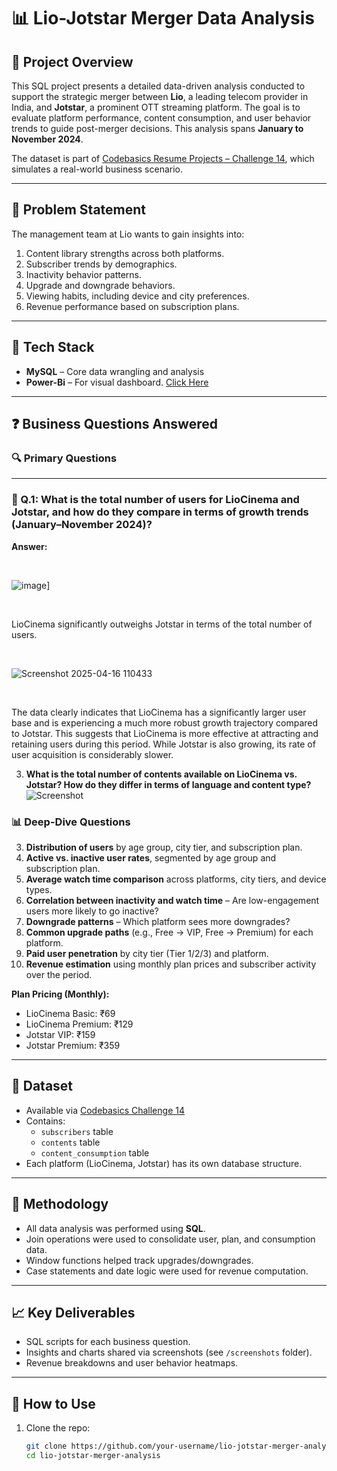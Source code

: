 # 📊 Lio-Jotstar Merger Data Analysis

## 🧠 Project Overview

This SQL project presents a detailed data-driven analysis conducted to support the strategic merger between **Lio**, a leading telecom provider in India, and **Jotstar**, a prominent OTT streaming platform. The goal is to evaluate platform performance, content consumption, and user behavior trends to guide post-merger decisions. This analysis spans **January to November 2024**. 

The dataset is part of [Codebasics Resume Projects – Challenge 14](https://codebasics.io/challenge/codebasics-resume-project-challenge), which simulates a real-world business scenario.

---

## 📌 Problem Statement

The management team at Lio wants to gain insights into:

1. Content library strengths across both platforms.
2. Subscriber trends by demographics.
3. Inactivity behavior patterns.
4. Upgrade and downgrade behaviors.
5. Viewing habits, including device and city preferences.
6. Revenue performance based on subscription plans.

---

## 🧰 Tech Stack

- **MySQL** – Core data wrangling and analysis
- **Power-Bi** – For visual dashboard. [Click Here](https://github.com/irfanzim/Power-BI-LioCinema-Jotstar-Merger-Analysis-)

---

## ❓ Business Questions Answered

### 🔍 Primary Questions

---

### 📌 Q.1: What is the total number of users for LioCinema and Jotstar, and how do they compare in terms of growth trends (January–November 2024)?

**Answer:**

<br>

![image](https://github.com/user-attachments/assets/1dcac6c7-d9b6-465f-98fd-12ac3471ec2f)]

<br>

LioCinema significantly outweighs Jotstar in terms of the total number of users. 

<br>

![Screenshot 2025-04-16 110433](https://github.com/user-attachments/assets/1796a5c5-f042-41a4-a92e-af7de615d17f)

<br>

The data clearly indicates that LioCinema has a significantly larger user base and is experiencing a much more robust growth trajectory compared to Jotstar. This suggests that LioCinema is more effective at attracting and retaining users during this period. While Jotstar is also growing, its rate of user acquisition is considerably slower.


3. **What is the total number of contents available on LioCinema vs. Jotstar? How do they differ in terms of language and content type?**  
   ![Screenshot](screenshots/content_library.png)

### 📊 Deep-Dive Questions

3. **Distribution of users** by age group, city tier, and subscription plan.  
4. **Active vs. inactive user rates**, segmented by age group and subscription plan.  
5. **Average watch time comparison** across platforms, city tiers, and device types.  
6. **Correlation between inactivity and watch time** – Are low-engagement users more likely to go inactive?  
7. **Downgrade patterns** – Which platform sees more downgrades?  
8. **Common upgrade paths** (e.g., Free → VIP, Free → Premium) for each platform.  
9. **Paid user penetration** by city tier (Tier 1/2/3) and platform.  
10. **Revenue estimation** using monthly plan prices and subscriber activity over the period.

   **Plan Pricing (Monthly):**
   - LioCinema Basic: ₹69  
   - LioCinema Premium: ₹129  
   - Jotstar VIP: ₹159  
   - Jotstar Premium: ₹359

---

## 📂 Dataset

- Available via [Codebasics Challenge 14](https://codebasics.io/challenge/codebasics-resume-project-challenge)
- Contains:
  - `subscribers` table
  - `contents` table
  - `content_consumption` table
- Each platform (LioCinema, Jotstar) has its own database structure.

---

## 🧮 Methodology

- All data analysis was performed using **SQL**.
- Join operations were used to consolidate user, plan, and consumption data.
- Window functions helped track upgrades/downgrades.
- Case statements and date logic were used for revenue computation.

---

## 📈 Key Deliverables

- SQL scripts for each business question.
- Insights and charts shared via screenshots (see `/screenshots` folder).
- Revenue breakdowns and user behavior heatmaps.

---

## 🔧 How to Use

1. Clone the repo:
   ```bash
   git clone https://github.com/your-username/lio-jotstar-merger-analysis.git
   cd lio-jotstar-merger-analysis
